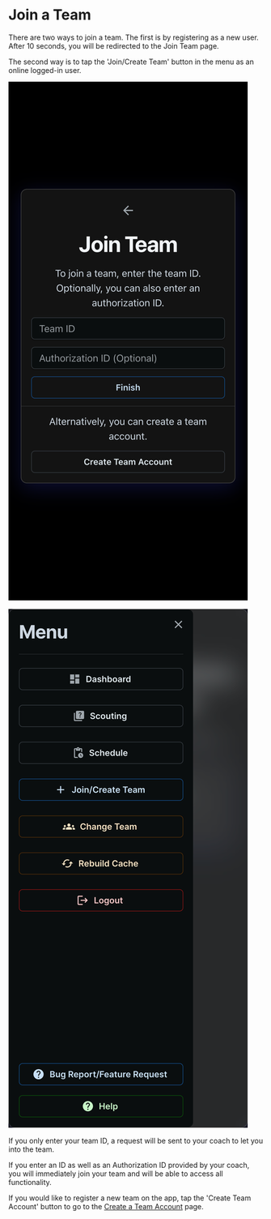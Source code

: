 # Join a Team

There are two ways to join a team. The first is by registering as a new user. After 10 seconds, you will be redirected to the Join Team page.

The second way is to tap the 'Join/Create Team' button in the menu as an online logged-in user.

![](../.gitbook/assets/user-jointeam)

![](../.gitbook/assets/user-menu-online)

If you only enter your team ID, a request will be sent to your coach to let you into the team.

If you enter an ID as well as an Authorization ID provided by your coach, you will immediately join your team and will be able to access all functionality.

If you would like to register a new team on the app, tap the 'Create Team Account' button to go to the [Create a Team Account](create-a-team-account.md) page.
